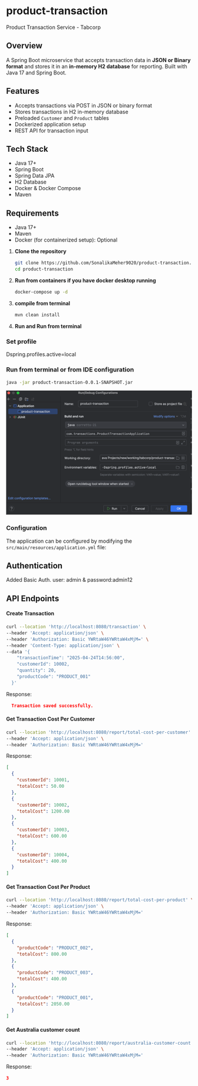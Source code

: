 # product-transaction

Product Transaction Service - Tabcorp

## Overview

A Spring Boot microservice that accepts transaction data in **JSON or Binary format** and stores it in an **in-memory H2
database** for reporting. Built with Java 17 and Spring Boot.

## Features

- Accepts transactions via POST in JSON or binary format
- Stores transactions in H2 in-memory database
- Preloaded `Customer` and `Product` tables
- Dockerized application setup
- REST API for transaction input

## Tech Stack

- Java 17+
- Spring Boot
- Spring Data JPA
- H2 Database
- Docker & Docker Compose
- Maven

## Requirements

- Java 17+
- Maven
- Docker (for containerized setup): Optional

1. **Clone the repository**
   ```bash
   git clone https://github.com/SonalikaMeher9020/product-transaction.git
   cd product-transaction
   ```

2. **Run from containers if you have docker desktop running**
   ```bash
   docker-compose up -d
   ```

3. **compile from terminal**
   ```bash
   mvn clean install
   ```
4. **Run and Run from terminal**
### Set profile
   Dspring.profiles.active=local
### Run from terminal or from IDE configuration
   ```bash
   java -jar product-transaction-0.0.1-SNAPSHOT.jar
   ```
![img_1.png](img_1.png)
### Configuration

The application can be configured by modifying the `src/main/resources/application.yml` file:

## Authentication

Added Basic Auth. user: admin & password:admin12

## API Endpoints

#### Create Transaction

```bash
curl --location 'http://localhost:8080/transaction' \
--header 'Accept: application/json' \
--header 'Authorization: Basic YWRtaW46YWRtaW4xMjM=' \
--header 'Content-Type: application/json' \
--data '{
    "transactionTime": "2025-04-24T14:56:00",
    "customerId": 10002,
    "quantity": 20,
    "productCode": "PRODUCT_001"
  }'
```

Response:

```json
  Transaction saved successfully.
```

#### Get Transaction Cost Per Customer

```bash
curl --location 'http://localhost:8080/report/total-cost-per-customer' \
--header 'Accept: application/json' \
--header 'Authorization: Basic YWRtaW46YWRtaW4xMjM='
```

Response:

```json
[
  {
    "customerId": 10001,
    "totalCost": 50.00
  },
  {
    "customerId": 10002,
    "totalCost": 1200.00
  },
  {
    "customerId": 10003,
    "totalCost": 600.00
  },
  {
    "customerId": 10004,
    "totalCost": 400.00
  }
]
```

#### Get Transaction Cost Per Product

```bash
curl --location 'http://localhost:8080/report/total-cost-per-product' \
--header 'Accept: application/json' \
--header 'Authorization: Basic YWRtaW46YWRtaW4xMjM='
```

Response:

```json
[
  {
    "productCode": "PRODUCT_002",
    "totalCost": 800.00
  },
  {
    "productCode": "PRODUCT_003",
    "totalCost": 400.00
  },
  {
    "productCode": "PRODUCT_001",
    "totalCost": 2050.00
  }
]
```

#### Get Australia customer count

```bash
curl --location 'http://localhost:8080/report/australia-customer-count' \
--header 'Accept: application/json' \
--header 'Authorization: Basic YWRtaW46YWRtaW4xMjM='
```

Response:

```json
3
```

